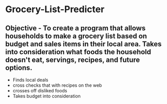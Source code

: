 # Grocery-List-Predicter

## Objective - To create a program that allows households to make a grocery list based on budget and sales items in their local area. Takes into consideration what foods the household doesn't eat, servings, recipes, and future options.

* Finds local deals
* cross checks that with recipes on the web
* crosses off disliked foods
* Takes budget into consideration
